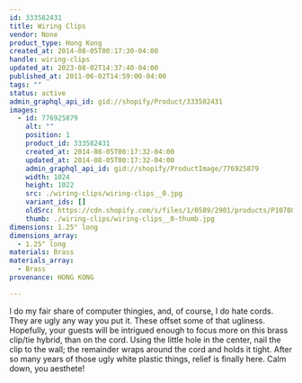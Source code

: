 ```yaml
---
id: 333582431
title: Wiring Clips
vendor: None
product_type: Hong Kong
created_at: 2014-08-05T00:17:30-04:00
handle: wiring-clips
updated_at: 2023-08-02T14:37:40-04:00
published_at: 2011-06-02T14:59:00-04:00
tags: ""
status: active
admin_graphql_api_id: gid://shopify/Product/333582431
images:
  - id: 776925879
    alt: ""
    position: 1
    product_id: 333582431
    created_at: 2014-08-05T00:17:32-04:00
    updated_at: 2014-08-05T00:17:32-04:00
    admin_graphql_api_id: gid://shopify/ProductImage/776925879
    width: 1024
    height: 1022
    src: ./wiring-clips/wiring-clips__0.jpg
    variant_ids: []
    oldSrc: https://cdn.shopify.com/s/files/1/0589/2901/products/P1070877.jpeg?v=1407212252
    thumb: ./wiring-clips/wiring-clips__0-thumb.jpg
dimensions: 1.25" long
dimensions_array:
  - 1.25" long
materials: Brass
materials_array:
  - Brass
provenance: HONG KONG

---
```


I do my fair share of computer thingies, and, of course, I do hate cords. They are ugly any way you put it. These offset some of that ugliness. Hopefully, your guests will be intrigued enough to focus more on this brass clip/tie hybrid, than on the cord. Using the little hole in the center, nail the clip to the wall; the remainder wraps around the cord and holds it tight. After so many years of those ugly white plastic things, relief is finally here. Calm down, you aesthete!